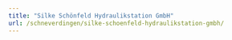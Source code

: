 ```yaml
---
title: "Silke Schönfeld Hydraulikstation GmbH"
url: /schneverdingen/silke-schoenfeld-hydraulikstation-gmbh/
---
```

